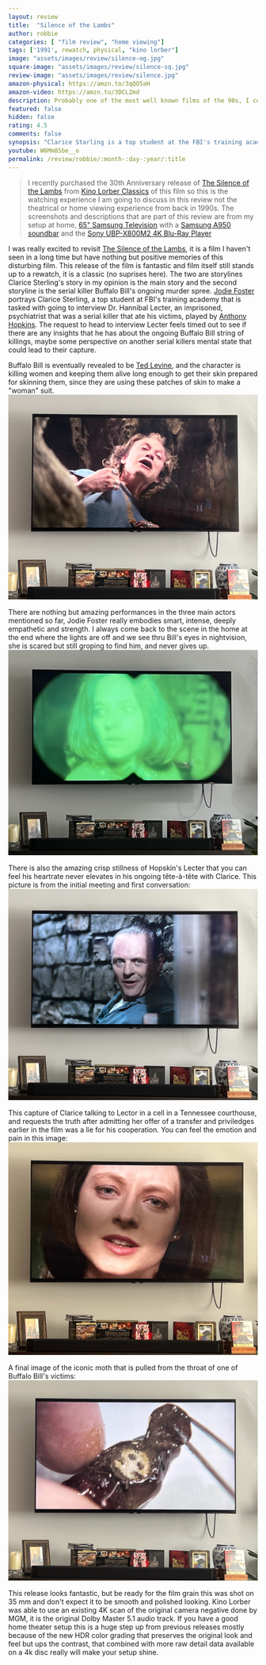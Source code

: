 ```yaml
---
layout: review
title:  "Silence of the Lambs"
author: robbie
categories: [ "film review", "home viewing"]
tags: ['1991', rewatch, physical, "kino lorber"]
image: "assets/images/review/silence-og.jpg"
square-image: "assets/images/review/silence-sq.jpg"
review-image: "assets/images/review/silence.jpg"
amazon-physical: https://amzn.to/3qQO5aH
amazon-video: https://amzn.to/3DCLZmd
description: Probably one of the most well known films of the 90s, I couldn't be more invested in this rewatch and revisit this tense, twist filled masterpiece.
featured: false
hidden: false
rating: 4.5
comments: false
synopsis: "Clarice Starling is a top student at the FBI's training academy. Jack Crawford wants Clarice to interview Dr. Hannibal Lecter, a brilliant psychiatrist who is also a violent psychopath, serving life behind bars for various acts of murder and cannibalism. Crawford believes that Lecter may have insight into a case and that Starling, as an attractive young woman, may be just the bait to draw him out."  
youtube: W6Mm8Sbe__o
permalink: /review/robbie/:month-:day-:year/:title
---
```

> I recently purchased the 30th Anniversary release of <a href="https://amzn.to/3qQO5aH">The Silence of the Lambs</a> from <a href="https://www.kinolorber.com/film/view/id/4968">Kino Lorber Classics</a> of this film so this is the watching experience I am going to discuss in this review not the theatrical or home viewing experience from back in 1990s.  The screenshots and descriptions that are part of this review are from my setup at home,  <a href="https://amzn.to/3eMhnV3">65" Samsung Television</a> with a <a href="https://amzn.to/3Ljd8wh">Samsung A950 soundbar</a> and the <a href="https://amzn.to/3LBgyuL">Sony UBP-X800M2 4K Blu-Ray Player</a>

I was really excited to revisit <a href="https://www.imdb.com/title/tt0102926/">The Silence of the Lambs</a>, it is a film I haven't seen in a long time but have nothing but positive memories of this disturbing film.  This release of the film is fantastic and film itself still stands up to a rewatch, it is a classic (no suprises here).  The two are storylines Clarice Sterling's story in my opinion is the main story and the second storyline is the serial killer Buffalo Bill's ongoing murder spree.  <a href="https://www.imdb.com/name/nm0000149/">Jodie Foster</a> portrays Clarice Sterling, a top student at FBI's training academy that is tasked with going to interview Dr. Hannibal Lecter, an imprisoned, psychiatrist that was a serial killer that ate his victims, played by <a href="https://www.imdb.com/name/nm0000164/">Anthony Hopkins</a>.  The request to head to interview Lecter feels timed out to see if there are any insights that he has about the ongoing Buffalo Bill string of killings, maybe some perspective on another serial killers mental state that could lead to their capture.  


Buffalo Bill is eventually revealed to be <a href="https://www.imdb.com/name/nm0505971/">Ted Levine</a>, and the character is killing women and keeping them alive long enough to get their skin prepared for skinning them, since they are using these patches of skin to make a "woman" suit.  
    <img src="/assets/images/review/silence-of-the-lambs/sotl-bill.png" alt="screen capture of Buffalo Bill as seen thru his captors eyes.">

There are nothing but amazing performances in the three main actors mentioned so far, Jodie Foster really embodies smart, intense, deeply empathetic and strength. I always come back to the scene in the home at the end where the lights are off and we see thru Bill's eyes in nightvision, she is scared but still groping to find him, and never gives up.
    <img src="/assets/images/review/silence-of-the-lambs/sotl-night.png" alt="screen capture of Clarice as seen thru nightvision goggles."/> 

There is also the amazing crisp stillness of Hopskin's Lecter that you can feel his heartrate never elevates in his ongoing tête-à-tête with Clarice. This picture is from the initial meeting and first conversation: 
    <img src="/assets/images/review/silence-of-the-lambs/sotl-lecter.png" alt="screen capture of Clarice as seen thru Clarice's eyes.">

This capture of Clarice talking to Lector in a cell in a Tennessee courthouse, and requests the truth after admitting her offer of a transfer and priviledges earlier in the film was a lie for his cooperation.  You can feel the emotion and pain in this image:
    <img src="/assets/images/review/silence-of-the-lambs/sotl-clarice.png" alt="screen capture of Clarice as seen thru Hannibal Lector's eyes.">

A final image of the iconic moth that is pulled from the throat of one of Buffalo Bill's victims: 
    <img src="/assets/images/review/silence-of-the-lambs/sotl-moth.png" alt="screen capture of the moth.">

This release looks fantastic, but be ready for the film grain this was shot on 35 mm and don't expect it to be smooth and polished looking.  Kino Lorber was able to use an existing 4K scan of the original camera negative done by MGM, it is the original Dolby Master 5.1 audio track.  If you have a good home theater setup this is a huge step up from previous releases mostly because of the new HDR color grading that preserves the original look and feel but ups the contrast, that combined with more raw detail data available on a 4k disc really will make your setup shine.